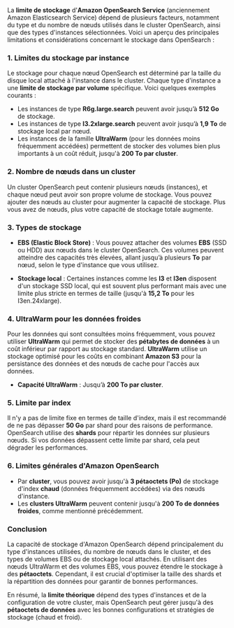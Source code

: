 La **limite de stockage** d'**Amazon OpenSearch Service** (anciennement Amazon Elasticsearch Service) dépend de plusieurs facteurs, notamment du type et du nombre de nœuds utilisés dans le cluster OpenSearch, ainsi que des types d'instances sélectionnées. Voici un aperçu des principales limitations et considérations concernant le stockage dans OpenSearch :

### 1. **Limites du stockage par instance**
Le stockage pour chaque nœud OpenSearch est déterminé par la taille du disque local attaché à l'instance dans le cluster. Chaque type d'instance a une **limite de stockage par volume** spécifique. Voici quelques exemples courants :

- Les instances de type **R6g.large.search** peuvent avoir jusqu’à **512 Go** de stockage.
- Les instances de type **I3.2xlarge.search** peuvent avoir jusqu’à **1,9 To** de stockage local par nœud.
- Les instances de la famille **UltraWarm** (pour les données moins fréquemment accédées) permettent de stocker des volumes bien plus importants à un coût réduit, jusqu'à **200 To par cluster**.

### 2. **Nombre de nœuds dans un cluster**
Un cluster OpenSearch peut contenir plusieurs nœuds (instances), et chaque nœud peut avoir son propre volume de stockage. Vous pouvez ajouter des nœuds au cluster pour augmenter la capacité de stockage. Plus vous avez de nœuds, plus votre capacité de stockage totale augmente.

### 3. **Types de stockage**
- **EBS (Elastic Block Store)** : Vous pouvez attacher des volumes **EBS** (SSD ou HDD) aux nœuds dans le cluster OpenSearch. Ces volumes peuvent atteindre des capacités très élevées, allant jusqu’à plusieurs **To** par nœud, selon le type d'instance que vous utilisez.
  
- **Stockage local** : Certaines instances comme les **I3** et **I3en** disposent d'un stockage SSD local, qui est souvent plus performant mais avec une limite plus stricte en termes de taille (jusqu'à **15,2 To** pour les I3en.24xlarge).

### 4. **UltraWarm pour les données froides**
Pour les données qui sont consultées moins fréquemment, vous pouvez utiliser **UltraWarm** qui permet de stocker des **pétabytes de données** à un coût inférieur par rapport au stockage standard. **UltraWarm** utilise un stockage optimisé pour les coûts en combinant **Amazon S3** pour la persistance des données et des nœuds de cache pour l'accès aux données.

- **Capacité UltraWarm** : Jusqu’à **200 To par cluster**.

### 5. **Limite par index**
Il n'y a pas de limite fixe en termes de taille d'index, mais il est recommandé de ne pas dépasser **50 Go** par shard pour des raisons de performance. OpenSearch utilise des **shards** pour répartir les données sur plusieurs nœuds. Si vos données dépassent cette limite par shard, cela peut dégrader les performances.

### 6. **Limites générales d'Amazon OpenSearch**
- Par **cluster**, vous pouvez avoir jusqu'à **3 pétaoctets (Po)** de stockage d'index **chaud** (données fréquemment accédées) via des nœuds d'instance.
- Les **clusters UltraWarm** peuvent contenir jusqu'à **200 To de données froides**, comme mentionné précédemment.
  
### Conclusion

La capacité de stockage d'Amazon OpenSearch dépend principalement du type d'instances utilisées, du nombre de nœuds dans le cluster, et des types de volumes EBS ou de stockage local attachés. En utilisant des nœuds UltraWarm et des volumes EBS, vous pouvez étendre le stockage à des **pétaoctets**. Cependant, il est crucial d'optimiser la taille des shards et la répartition des données pour garantir de bonnes performances.

En résumé, la **limite théorique** dépend des types d'instances et de la configuration de votre cluster, mais OpenSearch peut gérer jusqu'à des **pétaoctets de données** avec les bonnes configurations et stratégies de stockage (chaud et froid).

